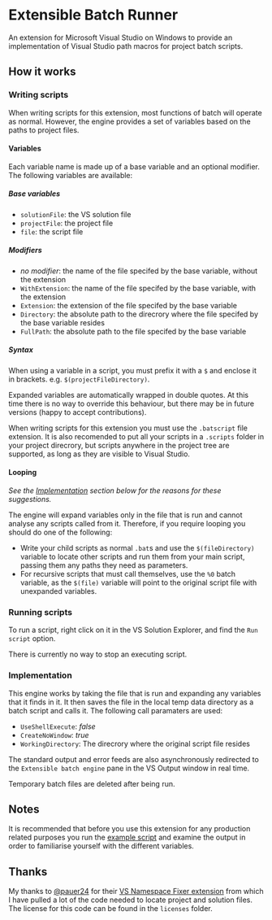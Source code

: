 # Extensible Batch Runner
An extension for Microsoft Visual Studio on Windows to provide an implementation of Visual Studio path macros for project batch scripts.

## How it works
### Writing scripts
When writing scripts for this extension, most functions of batch will operate as normal. However, the engine provides a set of variables based on the paths to project files.

#### Variables
Each variable name is made up of a base variable and an optional modifier.
The following variables are available:
##### Base variables
* `solutionFile`: the VS solution file
* `projectFile`: the project file
* `file`: the script file
##### Modifiers
* _no modifier_: the name of the file specifed by the base variable, without the extension
* `WithExtension`: the name of the file specifed by the base variable, with the extension
* `Extension`: the extension of the file specifed by the base variable
* `Directory`: the absolute path to the direcrory where the file specifed by the base variable resides
* `FullPath`: the absolute path to the file specifed by the base variable

##### Syntax
When using a variable in a script, you must prefix it with a `$` and enclose it in brackets. e.g. `$(projectFileDirectory)`.

Expanded variables are automatically wrapped in double quotes. At this time there is no way to override this behaviour, but there may be in future versions (happy to accept contributions).

When writing scripts for this extension you must use the `.batscript` file extension. It is also recomended to put all your scripts in a `.scripts` folder in your project direcrory, but scripts anywhere in the project tree are supported, as long as they are visible to Visual Studio.

#### Looping
_See the [Implementation](#Implementation) section below for the reasons for these suggestions._

The engine will expand variables only in the file that is run and cannot analyse any scripts called from it. Therefore, if you require looping you should do one of the following:
* Write your child scripts as normal `.bat`s and use the `$(fileDirectory)` variable to locate other scripts and run them from your main script, passing them any paths they need as parameters.
* For recursive scripts that must call themselves, use the `%0` batch variable, as the `$(file)` variable will point to the original script file with unexpanded variables.

### Running scripts
To run a script, right click on it in the VS Solution Explorer, and find the `Run script` option.

There is currently no way to stop an executing script.

### Implementation
This engine works by taking the file that is run and expanding any variables that it finds in it. It then saves the file in the local temp data directory as a batch script and calls it.
The following call paramaters are used:
* `UseShellExecute`: _false_
* `CreateNoWindow`: _true_
* `WorkingDirectory`: The direcrory where the original script file resides

The standard output and error feeds are also asynchronously redirected to the `Extensible batch engine` pane in the VS Output window in real time.

Temporary batch files are deleted after being run.

## Notes
It is recommended that before you use this extension for any production related purposes you run the [example script](../master/ExtensibleBatchRunner/.scripts/test.batscript) and examine the output in order to familiarise yourself with the different variables.

## Thanks
My thanks to [@pauer24](https://github.com/pauer24/) for their [VS Namespace Fixer extension](https://github.com/pauer24/VsNamespaceFixer/) from which I have pulled a lot of the code needed to locate project and solution files. The license for this code can be found in the `licenses` folder.
